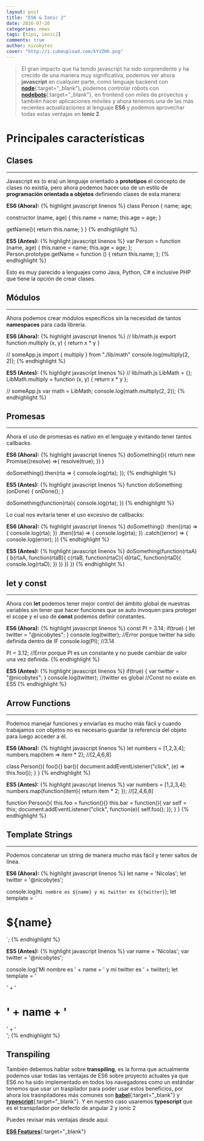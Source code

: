 ```yaml
---
layout: post
title: "ES6 & Ionic 2"
date: 2016-07-26
categories: news
tags: [tips, ionic2]
comments: true
author: nicobytes
cover: "http://i.cubeupload.com/kYzZHh.png"
---
```


> El gran impacto que ha tenido javascript ha sido sorprendente y ha crecido de una manera muy significativa, podemos ver ahora **javascript** en cualquier parte, como lenguaje backend con [**node**](https://nodejs.org/en/){:target="_blank"}, podemos controlar robots con [**nodebots**](http://nodebots.io/){:target="_blank"}, en frontend con miles de proyectos y también hacer aplicaciones móviles y ahora tenemos una de las más recientes actualizaciones al lenguaje **ES6** y podemos aprovechar todas estas ventajas en **Ionic 2**.

<amp-img width="1024" height="450" layout="responsive" src="http://i.cubeupload.com/kYzZHh.png"></amp-img>

# Principales características 

## **Clases**
<hr/>

Javascript es (o era) un lenguaje orientado a **prototipos** el concepto de clases no existía, pero ahora podemos hacer uso de un estilo de **programación orientada a objetos** definiendo clases de esta manera:

**ES6 (Ahora):**
{% highlight javascript linenos %}
class Person {
  name;
  age;

  constructor (name, age) {
    this.name = name;
    this.age = age;
  }

  getName(){
    return this.name;
  }
}
{% endhighlight %}

**ES5 (Antes):**
{% highlight javascript linenos %}
var Person = function (name, age) {
    this.name = name;
    this.age = age;
};
Person.prototype.getName = function () {
    return this.name;
};
{% endhighlight %}

Esto es muy parecido a lenguajes como Java, Python, C# e inclusive PHP que tiene la opción de crear clases.

## **Módulos** 
<hr/>

Ahora podemos crear módulos específicos sin la necesidad de tantos **namespaces** para cada librería.

**ES6 (Ahora):**
{% highlight javascript linenos %}
//  lib/math.js
export function multiply (x, y) { return x * y }

//  someApp.js
import { multiply } from "./lib/math"
console.log(multiply(2, 2));
{% endhighlight %}

**ES5 (Antes):**
{% highlight javascript linenos %}
//  lib/math.js
LibMath = {};
LibMath.multiply = function (x, y) { return x * y };

//  someApp.js
var math = LibMath;
console.log(math.multiply(2, 2));
{% endhighlight %}

## **Promesas** 
<hr/>

Ahora el uso de promesas es nativo en el lenguaje y evitando tener tantos callbacks.

**ES6 (Ahora):**
{% highlight javascript linenos %}
doSomething(){
   return new Promise((resolve) =>{
     resolve(true);
   })
}

doSomething().then(rta => {
  console.log(rta);
});
{% endhighlight %}

**ES5 (Antes):**
{% highlight javascript linenos %}
function doSomething (onDone) {
  onDone();
}

doSomething(function(rta){
  console.log(rta);
})
{% endhighlight %}

Lo cual nos evitaría tener el uso excesivo de callbacks:

**ES6 (Ahora):**
{% highlight javascript linenos %}
doSomething()
.then((rta) => {
  console.log(rta);
})
.then((rta) => {
  console.log(rta);
})
.catch((error) => {
  console.log(error);
})
{% endhighlight %}

**ES5 (Antes):**
{% highlight javascript linenos %}
doSomething(function(rtaA){
  b(rtaA, function(rtaB){
    c(rtaB, function(rtaC){
      d(rtaC, function(rtaD){
        console.log(rtaD);
      })
    })
  })
})
{% endhighlight %}

## **let y const** 
<hr/>

Ahora con **let** podemos tener mejor control del ámbito global de nuestras variables sin tener que hacer funciones que se auto invoquen para proteger el scope y el uso de **const** podemos definir constantes.

**ES6 (Ahora):**
{% highlight javascript linenos %}
const PI = 3.14;
if(true) {
  let twitter = "@nicobytes";
}
console.log(twitter); //Error porque twitter ha sido definida dentro de IF
console.log(PI); //3.14

PI = 3.12; //Error porque PI es un constante y no puede cambiar de valor una vez definida.
{% endhighlight %}

**ES5 (Antes):**
{% highlight javascript linenos %}
if(true) {
  var twitter = "@nicobytes";
}
console.log(twitter); //twitter es global
//Const no existe en ES5
{% endhighlight %}

## **Arrow Functions** 
<hr/>

Podemos manejar funciones y enviarlas es mucho más fácil y cuando trabajamos con objetos no es necesario guardar la referencia del objeto para luego acceder a él.

**ES6 (Ahora):**
{% highlight javascript linenos %}
let numbers = [1,2,3,4];
numbers.map(item => item * 2); //[2,4,6,8]

class Person(){
  foo(){}
  bar(){
    document.addEventListener("click", (e) => this.foo());
  } 
}
{% endhighlight %}

**ES5 (Antes):**
{% highlight javascript linenos %}
var numbers = [1,2,3,4];
numbers.map(function(item){
  return item * 2;
}); //[2,4,6,8]

function Person(){
  this.foo = function(){}
  this.bar = function(){
    var self = this;
    document.addEventListener("click", function(e){
      self.foo();
    });
  }
}
{% endhighlight %}

## **Template Strings** 
<hr/>

Podemos concatenar un string de manera mucho más fácil y tener saltos de línea.

**ES6 (Ahora):**
{% highlight javascript linenos %}
let name = 'Nicolas';
let twitter = '@nicobytes';

console.log(`Mi nombre es ${name} y mi twitter es ${twitter}`);
let template = `<div>
  <h1>${name}</h1>
</div>`;
{% endhighlight %}

**ES5 (Antes):**
{% highlight javascript linenos %}
var name = 'Nicolas';
var twitter = '@nicobytes';

console.log('Mi nombre es ' + name + ' y mi twitter es ' + twiiter);
let template = '<div>' +
  '<h1>' + name  + '</h1>' +
'</div>';
{% endhighlight %}

## Transpiling

También debemos hablar sobre **transpiling**, es la forma que actualmente podemos usar todas las ventajas de ES6 sobre proyecto actuales ya que ES6 no ha sido implementado en todos los navegadores como un estándar tenemos que usar un traspilador para poder usar estos beneficios, por ahora los trasnpiladores más comunes son [**babel**](https://babeljs.io/){:target="_blank"} y [**typescript**](https://www.typescriptlang.org/){:target="_blank"}. Y en nuestro caso usaremos **typescript** que es el transpilador por defecto de angular 2 y ionic 2

Puedes revisar más ventajas desde aquí:

[**ES6 Features**](http://es6-features.org/){:target="_blank"}
